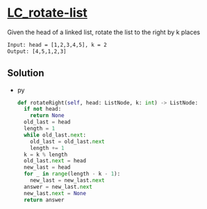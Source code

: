 # [LC_rotate-list](https://leetcode.com/problems/rotate-list)

Given the head of a linked list, rotate the list to the right by k places

```txt
Input: head = [1,2,3,4,5], k = 2
Output: [4,5,1,2,3]
```

## Solution

* py

  ```py
  def rotateRight(self, head: ListNode, k: int) -> ListNode:
    if not head:
      return None
    old_last = head
    length = 1
    while old_last.next:
      old_last = old_last.next
      length += 1
    k = k % length
    old_last.next = head
    new_last = head
    for _ in range(length - k - 1):
      new_last = new_last.next
    answer = new_last.next
    new_last.next = None
    return answer
  ```
